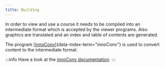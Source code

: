 ```yaml
---
title: Building
---
```


In order to view and use a course it needs to be compiled into an intermediate
format which is accepted by the viewer programs. Also graphics are translated
and an index and table of contents are generated.

The program
[[innoConv](https://github.com/innodoc/innoconv)]{data-index-term="innoConv"}
is used to convert content to the intermediate format.

:::info
Have a look at the [innoConv documentation](https://innoconv.readthedocs.io/).
:::

